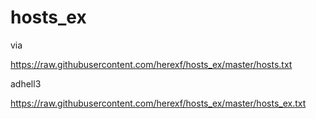 # hosts_ex

via

https://raw.githubusercontent.com/herexf/hosts_ex/master/hosts.txt

adhell3

https://raw.githubusercontent.com/herexf/hosts_ex/master/hosts_ex.txt

